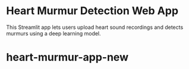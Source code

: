 
# Heart Murmur Detection Web App

This Streamlit app lets users upload heart sound recordings and detects murmurs using a deep learning model.
# heart-murmur-app-new
